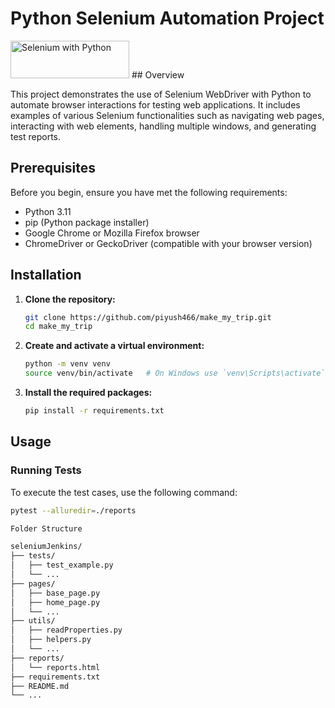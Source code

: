 # Python Selenium Automation Project

<img src="C:\Users\ASUS\Downloads\selpython_s6N1DgL.png" alt="Selenium with Python" width="190" height="60">
## Overview

This project demonstrates the use of Selenium WebDriver with Python to automate browser interactions for testing web applications. It includes examples of various Selenium functionalities such as navigating web pages, interacting with web elements, handling multiple windows, and generating test reports.

## Prerequisites

Before you begin, ensure you have met the following requirements:
- Python 3.11
- pip (Python package installer)
- Google Chrome or Mozilla Firefox browser
- ChromeDriver or GeckoDriver (compatible with your browser version)

## Installation

1. **Clone the repository:**

    ```bash
    git clone https://github.com/piyush466/make_my_trip.git
    cd make_my_trip
    ```

2. **Create and activate a virtual environment:**

    ```bash
    python -m venv venv
    source venv/bin/activate   # On Windows use `venv\Scripts\activate`
    ```

3. **Install the required packages:**

    ```bash
    pip install -r requirements.txt
    ```

## Usage

### Running Tests

To execute the test cases, use the following command:

```bash
pytest --alluredir=./reports

Folder Structure

seleniumJenkins/
├── tests/
│   ├── test_example.py
│   └── ...
├── pages/
│   ├── base_page.py
│   ├── home_page.py
│   └── ...
├── utils/
│   ├── readProperties.py
│   ├── helpers.py
│   └── ...
├── reports/
│   └── reports.html
├── requirements.txt
├── README.md
└── ...





